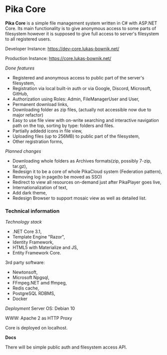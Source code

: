 # Pika Core

__Pika Core__ is a simple file management system written in C# with ASP.NET Core. Its main functionality is to give anonymous access to some parts of filesystem however it is supposed to give full access to server's filesystem to all registered users.

Developer Instance: https://dev-core.lukas-bownik.net/

Production Instance: https://core.lukas-bownik.net/

*Done features*
* Registered and anonymous access to public part of the server's filesystem,
* Registration via local built-in auth or via Google, Discord, Microsoft, GitHub,
* Authorization using Roles: Admin, FileManagerUser and User,
* Permanent download links,
* Downloading folder as zip files, (actually not accessible now due to major refactor)
* Easy to use file view with on-write searching and interactive navigation path on the top, sorting by type: folders and files.
* Partially addedd icons in file view,
* Uploading files (up to 256MB) to public part of the filesystem,
* Other registration forms,

*Planned changes*
* Downloading whole folders as Archives formats(zip, possibly 7-zip, tar.gz),
* Redesign it to be a core of whole PikaCloud system (Federation pattern),
* Removing log in page(to be moved as SSO)
* Redirect to view all resources on-demand just after PikaPlayer goes live,
* Internationalization of text,
* Add dark theme,
* Redesign Browser to support mosaic view as well as detailed list.

### Technical information ###
*Technology stack*
* .NET Core 3.1,
* Template Engine "Razor",
* Identity Framework,
* HTML5 with Materialize and JS,
* Entity Framework Core.

3rd party software:
* Newtonsoft,
* Microsoft Npgsql,
* FFmpeg.NET amd ffmpeg,
* Redis cache,
* PostgreSQL RDBMS,
* Docker

*Deployment*
Server OS: Debian 10

WWW: Apache 2 as HTTP Proxy

Core is deployed on localhost.


__Docs__ 

There will be simple public auth and filesystem access API.
